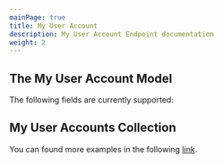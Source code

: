 ```yaml
---
mainPage: true
title: My User Account
description: My User Account Endpoint documentation
weight: 2
---
```


## The My User Account Model

The following fields are currently supported:


## My User Accounts Collection

You can found more examples in the following [link](/docs/my-user-account/examples.html).
